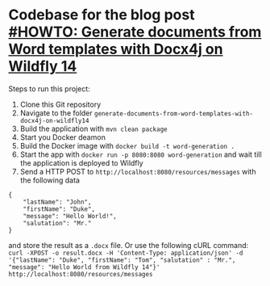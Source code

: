# Codebase for the blog post [#HOWTO: Generate documents from Word templates with Docx4j on Wildfly 14](https://rieckpil.de/howto-generate-documents-from-word-templates-with-docx4j-on-wildfly-14/)

Steps to run this project:

1. Clone this Git repository
2. Navigate to the folder `generate-documents-from-word-templates-with-docx4j-on-wildfly14`
3. Build the application with `mvn clean package`
4. Start you Docker deamon
5. Build the Docker image with `docker build -t word-generation .`
6. Start the app with `docker run -p 8080:8080 word-generation` and wait till the application is deployed to Wildfly
7. Send a HTTP POST to `http://localhost:8080/resources/messages` with the following data 
```
{
	"lastName": "John",
	"firstName": "Duke",
	"message": "Hello World!",
	"salutation": "Mr."
}
``` 
and store the result as a `.docx` file. Or use the following cURL command: `curl -XPOST -o result.docx -H 'Content-Type: application/json' -d '{"lastName": "Duke", "firstName": "Tom", "salutation" : "Mr.", "message": "Hello World from Wildfly 14"}' http://localhost:8080/resources/messages`

